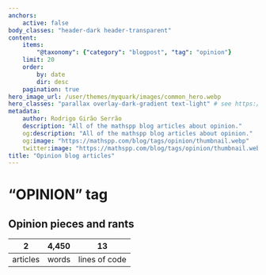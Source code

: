 ```yaml
---
anchors:
    active: false
body_classes: "header-dark header-transparent"
content:
    items:
        "@taxonomy": {"category": "blogpost", "tag": "opinion"}
    limit: 20
    order:
        by: date
        dir: desc
    pagination: true
hero_image_url: /user/themes/myquark/images/common_hero.webp
hero_classes: "parallax overlay-dark-gradient text-light" # see https://demo.getgrav.org/blog-skeleton/blog/hero-classes
metadata:
    author: Rodrigo Girão Serrão
    description: "All of the mathspp blog articles about opinion."
    og:description: "All of the mathspp blog articles about opinion."
    og:image: "https://mathspp.com/blog/tags/opinion/thumbnail.webp"
    twitter:image: "https://mathspp.com/blog/tags/opinion/thumbnail.webp"
title: "Opinion blog articles"
---
```


# “OPINION” tag


## Opinion pieces and rants



<table class="stats-table">
    <thead>
        <tr>
            <th style="text-align: center;">2</th>
            <th style="text-align: center;">4,450</th>
            <th style="text-align: center;">13</th>
        </tr>
    </thead>
    <tbody>
        <tr>
            <td style="text-align: center;">articles</td>
            <td style="text-align: center;">words</td>
            <td style="text-align: center;">lines of code</td>
        </tr>
    </tbody>
</table>